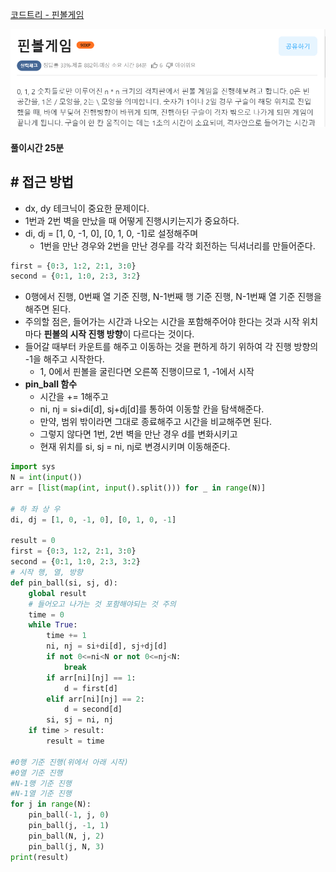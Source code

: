 
[코드트리 - 핀볼게임](https://www.codetree.ai/cote/13/problems/pinball-game?&utm_source=clipboard&utm_medium=text)

![](assets/Pasted%20image%2020231006004706.png)


#### **풀이시간 25분**
## **# 접근 방법**

- dx, dy 테크닉이 중요한 문제이다.
- 1번과 2번 벽을 만났을 때 어떻게 진행시키는지가 중요하다.
- di, dj = [1, 0, -1, 0], [0, 1, 0, -1]로 설정해주며
	- 1번을 만난 경우와 2번을 만난 경우를 각각 회전하는 딕셔너리를 만들어준다.

```python
first = {0:3, 1:2, 2:1, 3:0}
second = {0:1, 1:0, 2:3, 3:2}
```

- 0행에서 진행, 0번째 열 기준 진행, N-1번째 행 기준 진행, N-1번째 열 기준 진행을 해주면 된다.
- 주의할 점은, 들어가는 시간과 나오는 시간을 포함해주어야 한다는 것과 시작 위치마다 **핀볼의 시작 진행 방향**이 다르다는 것이다.
- 들어갈 때부터 카운트를 해주고 이동하는 것을 편하게 하기 위하여 각 진행 방향의 -1을 해주고 시작한다.
	- 1, 0에서 핀볼을 굴린다면 오른쪽 진행이므로 1, -1에서 시작
- **pin_ball 함수**
	- 시간을 += 1해주고
	- ni, nj = si+di[d], sj+dj[d]를 통하여 이동할 칸을 탐색해준다.
	- 만약, 범위 밖이라면 그대로 종료해주고 시간을 비교해주면 된다.
	- 그렇지 않다면 1번, 2번 벽을 만난 경우 d를 변화시키고
	- 현재 위치를 si, sj = ni, nj로 변경시키며 이동해준다.

```python
import sys  
N = int(input())  
arr = [list(map(int, input().split())) for _ in range(N)]  
  
# 하 좌 상 우  
di, dj = [1, 0, -1, 0], [0, 1, 0, -1]  
  
result = 0  
first = {0:3, 1:2, 2:1, 3:0}  
second = {0:1, 1:0, 2:3, 3:2}  
# 시작 행, 열, 방향  
def pin_ball(si, sj, d):  
    global result  
    # 들어오고 나가는 것 포함해야되는 것 주의  
    time = 0  
    while True:  
        time += 1  
        ni, nj = si+di[d], sj+dj[d]  
        if not 0<=ni<N or not 0<=nj<N:  
            break  
        if arr[ni][nj] == 1:  
            d = first[d]  
        elif arr[ni][nj] == 2:  
            d = second[d]  
        si, sj = ni, nj  
    if time > result:  
        result = time      
  
#0행 기준 진행(위에서 아래 시작)  
#0열 기준 진행  
#N-1행 기준 진행  
#N-1열 기준 진행  
for j in range(N):  
    pin_ball(-1, j, 0)  
    pin_ball(j, -1, 1)  
    pin_ball(N, j, 2)  
    pin_ball(j, N, 3)  
print(result)
```